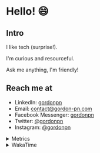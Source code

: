 # Hello! 😄

## Intro

I like tech (surprise!).

I'm curious and resourceful.

Ask me anything, I'm friendly!

## Reach me at

- LinkedIn: [gordonpn](https://www.linkedin.com/in/gordonpn/)
- Email: [contact@gordon-pn.com](mailto:contact@gordon-pn.com)
- Facebook Messenger: [gordonpn](https://www.messenger.com/t/Gordonpn)
- Twitter: [@gordonpn](https://twitter.com/Gordonpn)
- Instagram: [@gordonpn](https://www.instagram.com/gordonpn/)

<details>
  <summary>Metrics</summary>

  <img align="center" src="https://github.com/gordonpn/gordonpn/blob/master/github-metrics.svg" alt="GitHub Metrics">

</details>

<details>
  <summary>WakaTime</summary>

  <!--START_SECTION:waka-->
📊 **This Week I Spent My Time On** 

```text
💬 Programming Languages: 
Java                     6 hrs 17 mins       ████████████░░░░░░░░░░░░░   49.95 % 
XML                      2 hrs 55 mins       ██████░░░░░░░░░░░░░░░░░░░   23.27 % 
Brazil Dependency Config 2 hrs 2 mins        ████░░░░░░░░░░░░░░░░░░░░░   16.28 % 
Bash                     26 mins             █░░░░░░░░░░░░░░░░░░░░░░░░   03.56 % 
TypeScript               20 mins             █░░░░░░░░░░░░░░░░░░░░░░░░   02.70 % 

🔥 Editors: 
IntelliJ IDEA            12 hrs 7 mins       ████████████████████████░   96.36 % 
VS Code                  26 mins             █░░░░░░░░░░░░░░░░░░░░░░░░   03.54 % 
Cursor                   0 secs              ░░░░░░░░░░░░░░░░░░░░░░░░░   00.10 % 
```


 Last Updated on 29/10/2024 16:27:04 UTC
<!--END_SECTION:waka-->
</details>
